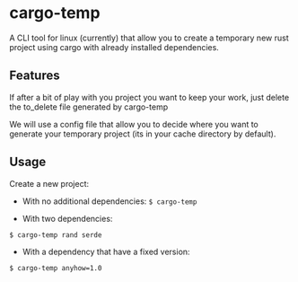 # cargo-temp

A CLI tool for linux (currently) that allow you to create a temporary new rust project using cargo with already installed dependencies.

## Features

If after a bit of play with you project you want to keep your work, just delete the to_delete file generated by cargo-temp

We will use a config file that allow you to decide where you want to generate your temporary project (its in your cache directory by default).

## Usage

Create a new project:

* With no additional dependencies:
    `$ cargo-temp`

* With two dependencies:

`$ cargo-temp rand serde`

* With a dependency that have a fixed version:

`$ cargo-temp anyhow=1.0`
